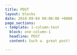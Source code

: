 ```yaml
---
title: POST
layout: blocks
date: 2018-09-04 00:00:00 +0000
page_sections:
- template: 1-column-text
  block: one-column-1
  headline: POST
  content: Such a. great post!

---
```

